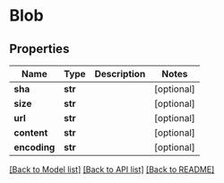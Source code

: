# Blob

## Properties
Name | Type | Description | Notes
------------ | ------------- | ------------- | -------------
**sha** | **str** |  | [optional] 
**size** | **str** |  | [optional] 
**url** | **str** |  | [optional] 
**content** | **str** |  | [optional] 
**encoding** | **str** |  | [optional] 

[[Back to Model list]](../README.md#documentation-for-models) [[Back to API list]](../README.md#documentation-for-api-endpoints) [[Back to README]](../README.md)

